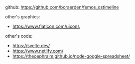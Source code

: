 github: https://github.com/boraerden/femos_ostimeline

other's graphics:
- https://www.flaticon.com/uicons

other's code:
- https://svelte.dev/
- https://www.netlify.com/
- https://theoephraim.github.io/node-google-spreadsheet/